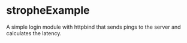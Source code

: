 # stropheExample
A simple login module with httpbind that sends pings to the server and calculates the latency.
